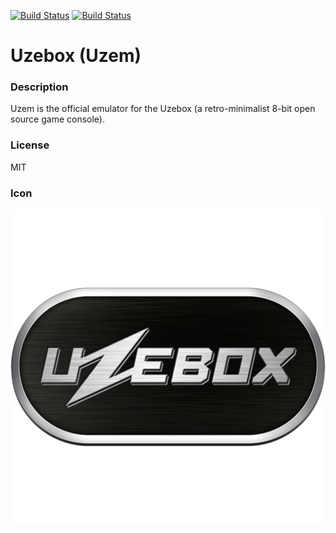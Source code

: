 [![Build Status](https://travis-ci.org/kodi-game/game.libretro.uzem.svg?branch=master)](https://travis-ci.org/kodi-game/game.libretro.uzem)
[![Build Status](https://ci.appveyor.com/api/projects/status/github/kodi-game/game.libretro.uzem?svg=true)](https://ci.appveyor.com/project/kodi-game/game-libretro-uzem)

# Uzebox (Uzem)

### Description
Uzem is the official emulator for the Uzebox (a retro-minimalist 8-bit open source game console).

### License
MIT

### Icon

![Icon](game.libretro.uzem/resources/icon.png)


